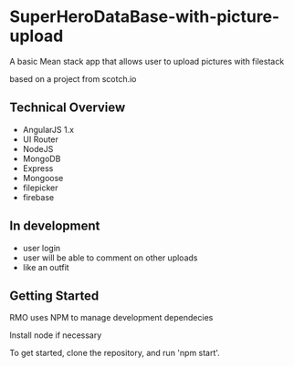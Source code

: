 # SuperHeroDataBase-with-picture-upload

A basic Mean stack app that allows user to upload pictures with filestack


based on a project from scotch.io

## Technical Overview

* AngularJS 1.x
* UI Router
* NodeJS
* MongoDB
* Express
* Mongoose
* filepicker
* firebase

## In development
* user login
* user will be able to comment on other uploads
* like an outfit


## Getting Started

RMO uses NPM to manage development dependecies

Install node if necessary

To get started, clone the repository, and run 'npm start'.
